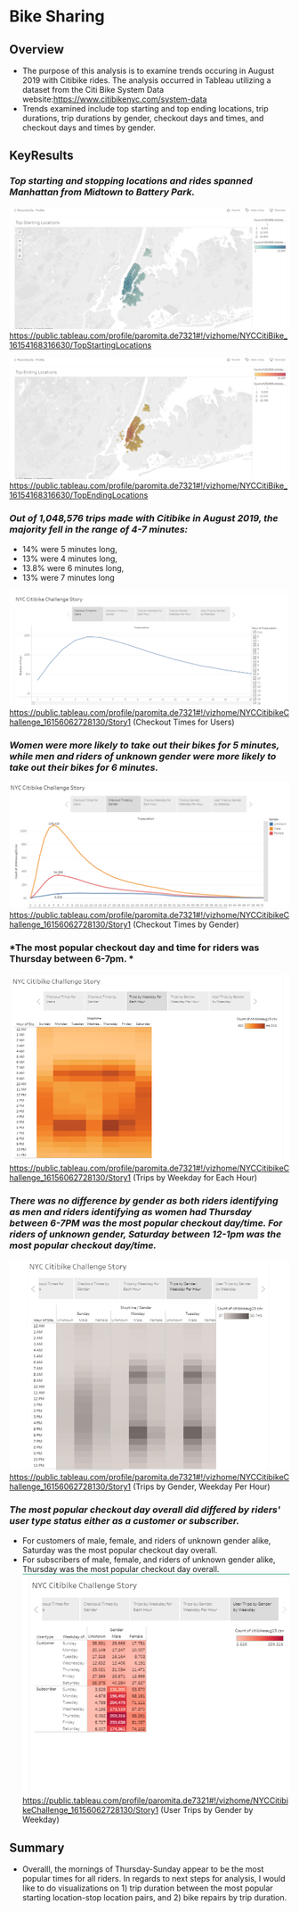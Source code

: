 # Bike Sharing
## **Overview**
 - The purpose of this analysis is to examine trends occuring in August 2019 with Citibike rides. The analysis occurred in Tableau utilizing a dataset from the Citi Bike System Data website:https://www.citibikenyc.com/system-data
 -   Trends examined include top starting and top ending locations, trip durations, trip durations by gender, checkout days and times, and checkout days and times by gender. 



## **KeyResults**
### *Top starting and stopping locations and rides spanned Manhattan from Midtown to Battery Park.*
![image1](resources/citibike_aug_2019_top_starting_locations.png?raw=true "Title")
https://public.tableau.com/profile/paromita.de7321#!/vizhome/NYCCitiBike_16154168316630/TopStartingLocations

![image2](resources/citibike_aug_2019_top_ending_locations.png?raw=true "Title")
https://public.tableau.com/profile/paromita.de7321#!/vizhome/NYCCitiBike_16154168316630/TopEndingLocations
 
 
 
### *Out of 1,048,576 trips made with Citibike in August 2019, the majority fell in the range of 4-7 minutes:*
  * 14% were 5 minutes long, 
  * 13% were 4 minutes long,
  * 13.8% were 6 minutes long, 
  * 13% were 7 minutes long 

![image3](resources/citibike_aug_2019_trip_durations.png?raw=true "Title")
https://public.tableau.com/profile/paromita.de7321#!/vizhome/NYCCitibikeChallenge_16156062728130/Story1 (Checkout Times for Users)
 
 
 
### *Women were more likely to take out their bikes for 5 minutes, while men and riders of unknown gender were more likely to take out their bikes for 6 minutes.*
![image4](resources/citibike_aug_2019_checkout_times_by_gender.png?raw=true "Title")
https://public.tableau.com/profile/paromita.de7321#!/vizhome/NYCCitibikeChallenge_16156062728130/Story1 (Checkout Times by Gender)
 
 
 
### *The most popular checkout day and time for riders was Thursday between 6-7pm. *
![image5](resources/citibike_aug_2019_weekday_by_hour.png?raw=true "Title")
https://public.tableau.com/profile/paromita.de7321#!/vizhome/NYCCitibikeChallenge_16156062728130/Story1 (Trips by Weekday for Each Hour)



### *There was no difference by gender as both riders identifying as men and riders identifying as women had Thursday between 6-7PM was the most popular checkout day/time. For riders of unknown gender, Saturday between 12-1pm was the most popular checkout day/time.*
![image6](resources/citibike_aug_2019_gender_weekday_hour.png?raw=true "Title")
https://public.tableau.com/profile/paromita.de7321#!/vizhome/NYCCitibikeChallenge_16156062728130/Story1 (Trips by Gender, Weekday Per Hour)
 
 
 
 ### *The most popular checkout day overall did differed by riders' user type status either as a customer or subscriber.*
   * For customers of male, female, and riders of unknown gender alike, Saturday was the most popular checkout day overall. 
   * For subscribers of male, female, and riders of unknown gender alike, Thursday was the most popular checkout day overall.   
![image7](resources/citibike_aug_2019_gender_weekday.png?raw=true "Title")
https://public.tableau.com/profile/paromita.de7321#!/vizhome/NYCCitibikeChallenge_16156062728130/Story1 (User Trips by Gender by Weekday) 



## **Summary**
 - Overalll, the mornings of Thursday-Sunday appear to be the most popular times for all riders. In regards to next steps for analysis, I would like to do visualizations on 1) trip duration between the most popular starting location-stop location pairs, and 2) bike repairs by trip duration. 



